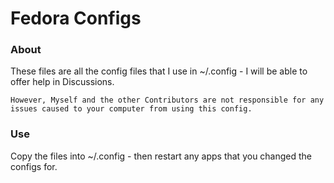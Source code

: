 # Fedora Configs

### About
These files are all the config files that I use in ~/.config - I will be able to offer help in Discussions.

    However, Myself and the other Contributors are not responsible for any issues caused to your computer from using this config.

### Use
Copy the files into ~/.config - then restart any apps that you changed the configs for.
